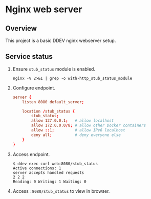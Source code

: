 # Nginx web server <!-- omit in toc -->

## Overview

This project is a basic DDEV nginx webserver setup.

## Service status

1. Ensure `stub_status` module is enabled.

    ```shell
    nginx -V 2>&1 | grep -o with-http_stub_status_module
    ```

2. Configure endpoint.

    ```conf
    server {
        listen 8080 default_server;

        location /stub_status {
            stub_status;
            allow 127.0.0.1;   # allow localhost
            allow 172.0.0.0/8; # allow other Docker containers
            allow ::1;         # allow IPv6 localhost
            deny all;          # deny everyone else
        }
    }
    ````

3. Access endpoint.

    ```shell
    $ ddev exec curl web:8080/stub_status
    Active connections: 1
    server accepts handled requests
    2 2 2
    Reading: 0 Writing: 1 Waiting: 0
    ```

4. Access `:8080/stub_status` to view in browser.
